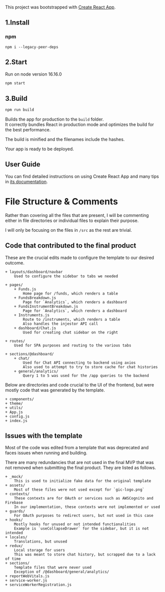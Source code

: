 This project was bootstrapped with [Create React App](https://github.com/facebook/create-react-app).

## 1.Install

### npm
```
npm i --legacy-peer-deps
```

## 2.Start
Run on node version 16.16.0

```sh
npm start
```

## 3.Build

```sh
npm run build
```

Builds the app for production to the `build` folder.<br>
It correctly bundles React in production mode and optimizes the build for the best performance.

The build is minified and the filenames include the hashes.<br>

Your app is ready to be deployed.

## User Guide
You can find detailed instructions on using Create React App and many tips in [its documentation](https://facebook.github.io/create-react-app/).

# File Structure & Comments
Rather than covering all the files that are present, I will be commenting either in file directories or individual files to explain their purpose.

I will only be focusing on the files in `/src` as the rest are trivial.

## Code that contributed to the final product
These are the crucial edits made to configure the template to our desired outcome.
```    
+ layouts/dashboard/navbar
    Used to configure the sidebar to tabs we needed  

+ pages/
    + Funds.js
        Home page for /funds, which renders a table
    + FundsBreakdown.js
        Page for `Analytics`, which renders a dashboard
    + FundsInstrumentBreakdown.js
        Page for `Analytics`, which renders a dashboard
    + Instruments.js
        Route to /instruments, which renders a table
        Also handles the injestor API call
    + dashboard/Chat.js
        Used for creating chat sidebar on the right

+ routes/
    Used for SPA purposes and routing to the various tabs
    
+ sections/@dashboard/
    + chat/
        Used for Chat API connecting to backend using axios
        Also used to attempt to try to store cache for chat histories
    + general/analytics/
        Query 1 to 5 was used for the /app queries to the backend
```


Below are directories and code crucial to the UI of the frontend, but were mostly code that was generated by the template.
```
+ components/
+ theme/
+ utils/
+ App.js
+ config.js
+ index.js
```

## Issues with the template
Most of the code was edited from a template that was deprecated and faces issues when running and building.

There are many redundancies that are not used in the final MVP that was not removed when submitting the final product. They are listed as follows.

```
+ _mock/
    This is used to initialize fake data for the original template
+ assets/
    Most of these files were not used except for `gic-logo.png`
+ contexts/
    These contexts are for OAuth or services such as AWSCognito and Firebase
    In our implementation, these contexts were not implemented or used
+ guards/
    For OAuth purposes to redirect users, but not used in this case
+ hooks/
    Mostly hooks for unused or not intended functionalities
    Example is `useCollapseDrawer` for the sidebar, but it is not intended
+ locales/
    Translations, but unused
+ redux/
    Local storage for users
    This was meant to store chat history, but scrapped due to a lack of time
+ sections/
    Template files that were never used
    Exception of /@dashboard/general/analytics/
+ reportWebVitals.js
+ service-worker.js
+ serviceWorkerRegistration.js
```